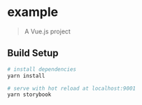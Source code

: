 # example

> A Vue.js project

## Build Setup

```bash
# install dependencies
yarn install

# serve with hot reload at localhost:9001
yarn storybook
```
